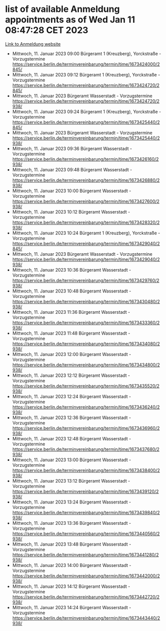 # list of available Anmeldung appointments as of Wed Jan 11 08:47:28 CET 2023
[Link to Anmeldung website](https://service.berlin.de/terminvereinbarung/termin/tag.php?termin=0&anliegen[]=120686&dienstleisterlist=122210,122217,327316,122219,327312,122227,327314,122231,327346,122243,327348,122252,329742,122260,329745,122262,329748,122254,329751,122271,327278,122273,327274,122277,327276,330436,122280,327294,122282,327290,122284,327292,327539,122291,327270,122285,327266,122286,327264,122296,327268,150230,329760,122301,327282,122297,327286,122294,327284,122312,329763,122314,329775,122304,327330,122311,327334,122309,327332,122281,327352,122279,329772,122276,327324,122274,327326,122267,329766,122246,327318,122251,327320,122257,327322,122208,327298,122226,327300,121362,121364&herkunft=http%3A%2F%2Fservice.berlin.de%2Fdienstleistung%2F120686%2F)
- Mittwoch, 11. Januar 2023 09:00 Bürgeramt 1 (Kreuzberg), Yorckstraße - Vorzugstermine https://service.berlin.de/terminvereinbarung/termin/time/1673424000/2845/
- Mittwoch, 11. Januar 2023 09:12 Bürgeramt 1 (Kreuzberg), Yorckstraße - Vorzugstermine https://service.berlin.de/terminvereinbarung/termin/time/1673424720/2845/
- Mittwoch, 11. Januar 2023  Bürgeramt Wasserstadt - Vorzugstermine https://service.berlin.de/terminvereinbarung/termin/time/1673424720/2938/
- Mittwoch, 11. Januar 2023 09:24 Bürgeramt 1 (Kreuzberg), Yorckstraße - Vorzugstermine https://service.berlin.de/terminvereinbarung/termin/time/1673425440/2845/
- Mittwoch, 11. Januar 2023  Bürgeramt Wasserstadt - Vorzugstermine https://service.berlin.de/terminvereinbarung/termin/time/1673425440/2938/
- Mittwoch, 11. Januar 2023 09:36 Bürgeramt Wasserstadt - Vorzugstermine https://service.berlin.de/terminvereinbarung/termin/time/1673426160/2938/
- Mittwoch, 11. Januar 2023 09:48 Bürgeramt Wasserstadt - Vorzugstermine https://service.berlin.de/terminvereinbarung/termin/time/1673426880/2938/
- Mittwoch, 11. Januar 2023 10:00 Bürgeramt Wasserstadt - Vorzugstermine https://service.berlin.de/terminvereinbarung/termin/time/1673427600/2938/
- Mittwoch, 11. Januar 2023 10:12 Bürgeramt Wasserstadt - Vorzugstermine https://service.berlin.de/terminvereinbarung/termin/time/1673428320/2938/
- Mittwoch, 11. Januar 2023 10:24 Bürgeramt 1 (Kreuzberg), Yorckstraße - Vorzugstermine https://service.berlin.de/terminvereinbarung/termin/time/1673429040/2845/
- Mittwoch, 11. Januar 2023  Bürgeramt Wasserstadt - Vorzugstermine https://service.berlin.de/terminvereinbarung/termin/time/1673429040/2938/
- Mittwoch, 11. Januar 2023 10:36 Bürgeramt Wasserstadt - Vorzugstermine https://service.berlin.de/terminvereinbarung/termin/time/1673429760/2938/
- Mittwoch, 11. Januar 2023 10:48 Bürgeramt Wasserstadt - Vorzugstermine https://service.berlin.de/terminvereinbarung/termin/time/1673430480/2938/
- Mittwoch, 11. Januar 2023 11:36 Bürgeramt Wasserstadt - Vorzugstermine https://service.berlin.de/terminvereinbarung/termin/time/1673433360/2938/
- Mittwoch, 11. Januar 2023 11:48 Bürgeramt Wasserstadt - Vorzugstermine https://service.berlin.de/terminvereinbarung/termin/time/1673434080/2938/
- Mittwoch, 11. Januar 2023 12:00 Bürgeramt Wasserstadt - Vorzugstermine https://service.berlin.de/terminvereinbarung/termin/time/1673434800/2938/
- Mittwoch, 11. Januar 2023 12:12 Bürgeramt Wasserstadt - Vorzugstermine https://service.berlin.de/terminvereinbarung/termin/time/1673435520/2938/
- Mittwoch, 11. Januar 2023 12:24 Bürgeramt Wasserstadt - Vorzugstermine https://service.berlin.de/terminvereinbarung/termin/time/1673436240/2938/
- Mittwoch, 11. Januar 2023 12:36 Bürgeramt Wasserstadt - Vorzugstermine https://service.berlin.de/terminvereinbarung/termin/time/1673436960/2938/
- Mittwoch, 11. Januar 2023 12:48 Bürgeramt Wasserstadt - Vorzugstermine https://service.berlin.de/terminvereinbarung/termin/time/1673437680/2938/
- Mittwoch, 11. Januar 2023 13:00 Bürgeramt Wasserstadt - Vorzugstermine https://service.berlin.de/terminvereinbarung/termin/time/1673438400/2938/
- Mittwoch, 11. Januar 2023 13:12 Bürgeramt Wasserstadt - Vorzugstermine https://service.berlin.de/terminvereinbarung/termin/time/1673439120/2938/
- Mittwoch, 11. Januar 2023 13:24 Bürgeramt Wasserstadt - Vorzugstermine https://service.berlin.de/terminvereinbarung/termin/time/1673439840/2938/
- Mittwoch, 11. Januar 2023 13:36 Bürgeramt Wasserstadt - Vorzugstermine https://service.berlin.de/terminvereinbarung/termin/time/1673440560/2938/
- Mittwoch, 11. Januar 2023 13:48 Bürgeramt Wasserstadt - Vorzugstermine https://service.berlin.de/terminvereinbarung/termin/time/1673441280/2938/
- Mittwoch, 11. Januar 2023 14:00 Bürgeramt Wasserstadt - Vorzugstermine https://service.berlin.de/terminvereinbarung/termin/time/1673442000/2938/
- Mittwoch, 11. Januar 2023 14:12 Bürgeramt Wasserstadt - Vorzugstermine https://service.berlin.de/terminvereinbarung/termin/time/1673442720/2938/
- Mittwoch, 11. Januar 2023 14:24 Bürgeramt Wasserstadt - Vorzugstermine https://service.berlin.de/terminvereinbarung/termin/time/1673443440/2938/
